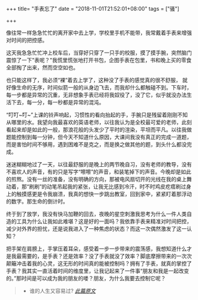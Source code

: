 +++
title= "手表忘了"
date = "2018-11-01T21:52:01+08:00"
tags = ["骚"]

+++

像往常一样急急忙忙的离开家中去上学，学校里手机不能带，我常戴着手表来增强对时间的把控感。

这天我急急忙忙冲上校车后，当穿好只穿了一只手的校服，摸了摸手腕，突然脑门震惊了一下"表呢？"我慌里慌张地打开书包，企图手表在包里，书和晚上买的零食全部掏了出来，然而空空如也。

也只能这样了，我必须“裸”着去上学了，这种没了手表的感觉真的很不舒服， 就好像生命的无序，时间似箭一般的从身边飞去，而我却什么都触碰不到。下车时，每一步都是异常的沉重，无非想象手表已经将我奴役了，没了它，似乎就没办法生活下去，每一分，每一秒都是异常的混沌。

“叮叮~叮~”上课的铃声响起，习惯性的看向抬起的手，手腕只是残留着刚刚不知从哪里的水。我望向我最喜欢的英语老师，以往我认为是全校最可爱的老师，此刻看起来却是如此的一般，那浪花般的头发少了平时的渲染，平坦而平凡。以往我做题能控制到每一分钟，但今天不知道什么原因，大课间我没有真正的完成一道题，而是害怕时间不够用，遇到困难不是克之，而是换之做其他的题，到头什么都没完成。

迷迷糊糊地过了一天，以往最舒服的是晚上的两节晚自习，没有老师的教导，没有不喜欢人的声音，有的只是写字“嚓嚓”的声音，和装笔掉下的声音。今晚却是如此的煎熬。没有一丝的准备，没有明确的方向，那被电风扇切开的光线在我的桌上舞动着，那“刷刷”的动笔吊起我的紧张，让我无比感到冷汗，时不时鸡皮疙瘩刷过身上的触摸感更是令我崩溃，我真的想快一步跳出教室，回到家中，紧紧盯着那浮动的数字。那生命的倒计时。

终于到了放学，我没有快马加鞭的回去，夜晚的星空刺激我思考为什么一件人类自造的工具为什么让我如此难堪？这是好的一面吗？我依靠手表来精准对时间把控，减少对外界的担忧，还是说我进入了一种焦虑的状态？而这一次偶然激发了这一认知？

把手架在肩膀上，手掌压着耳朵，感受着一步一步带来的震荡感，我想知道什么才是我最需要的，是手表？还是效率？没了手表就没了效率？脚底摩擦带来的一次次颠簸冲击着我的心灵，这无形的时间真的能被控制吗？拥有了手表，就真的掌控了手表？我其实一直活着时间的维度里，让我记起来了一件事“朋友和我是一起改变的。”那时间是可以成为我的朋友的喽？朋友，为什么我要去控制它呢？
>- 谁的人生又容易过?
[*此篇原文*](https://www.jianshu.com/p/26299b0ee511)